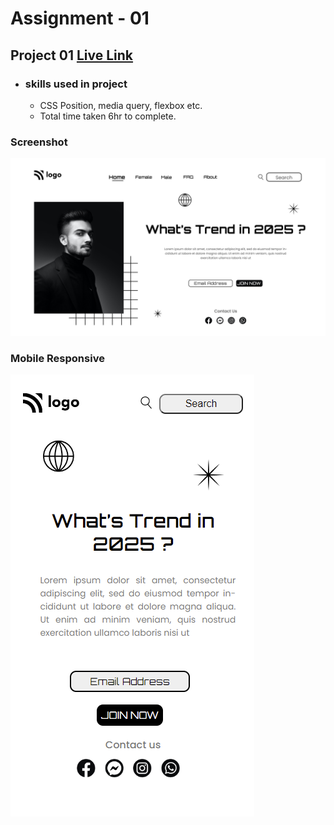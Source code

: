 # Assignment - 01

## Project 01 [Live Link](https://full-stack-js-project-01.netlify.app/)

- ### skills used in project
  - CSS Position, media query, flexbox etc.
  - Total time taken 6hr to complete.
### Screenshot
![assignment 01](1.png)

### Mobile Responsive
![assignment 02](street-style-landing-page-mobile-responsive.png)
